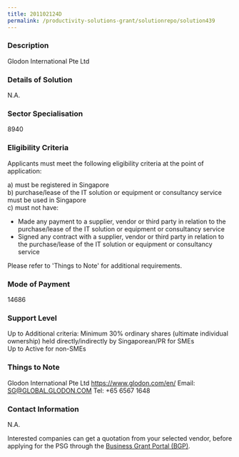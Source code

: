 ```yaml
---
title: 201102124D
permalink: /productivity-solutions-grant/solutionrepo/solution439
---
```


### Description

Glodon International Pte Ltd

### Details of Solution

N.A.

### Sector Specialisation

 8940 

### Eligibility Criteria

Applicants must meet the following eligibility criteria at the point of application:

a) must be registered in Singapore <br>
b) purchase/lease of the IT solution or equipment or consultancy service must be used in Singapore <br>
c) must not have:
- Made any payment to a supplier, vendor or third party in relation to the purchase/lease of the IT solution or equipment or consultancy service
- Signed any contract with a supplier, vendor or third party in relation to the purchase/lease of the IT solution or equipment or consultancy service

Please refer to 'Things to Note' for additional requirements.

### Mode of Payment
14686

### Support Level
Up to Additional criteria: 
Minimum 30% ordinary shares (ultimate individual ownership) held directly/indirectly by Singaporean/PR for SMEs <br>
Up to Active for non-SMEs

### Things to Note
Glodon International Pte Ltd
https://www.glodon.com/en/
Email: SG@GLOBAL.GLODON.COM
Tel: +65 6567 1648

### Contact Information
N.A.

Interested companies can get a quotation from your selected vendor, before applying for the PSG through the <a target='_blank' rel='noopener' href='https://www.businessgrants.gov.sg/'>Business Grant Portal (BGP)</a>.
